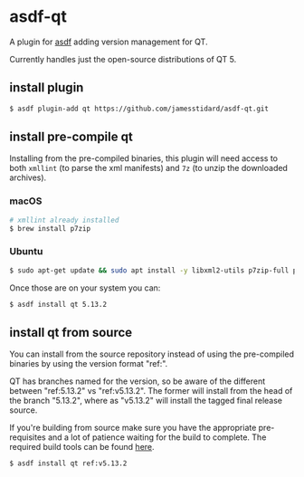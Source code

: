 # asdf-qt
A plugin for [asdf](https://asdf-vm.com) adding version management for QT.

Currently handles just the open-source distributions of QT 5.

## install plugin
```sh
$ asdf plugin-add qt https://github.com/jamesstidard/asdf-qt.git
```

## install pre-compile qt
Installing from the pre-compiled binaries, this plugin will need access to
both `xmllint` (to parse the xml manifests) and `7z` (to unzip the downloaded archives).

### macOS
```sh
# xmllint already installed
$ brew install p7zip
```

### Ubuntu
```sh
$ sudo apt-get update && sudo apt install -y libxml2-utils p7zip-full p7zip-rar 
```

Once those are on your system you can:

```sh
$ asdf install qt 5.13.2
```

## install qt from source
You can install from the source repository instead of using the pre-compiled binaries
by using the version format "ref:<branch-or-tag-name>".

QT has branches named for the version, so be aware of the different between "ref:5.13.2"
vs "ref:v5.13.2". The former will install from the head of the branch "5.13.2", where as
"v5.13.2" will install the tagged final release source.

If you're building from source make sure you have the appropriate pre-requisites and a 
lot of patience waiting for the build to complete. The required build tools can be found 
[here](https://wiki.qt.io/Building_Qt_5_from_Git#System_Requirements).

```sh
$ asdf install qt ref:v5.13.2
```
